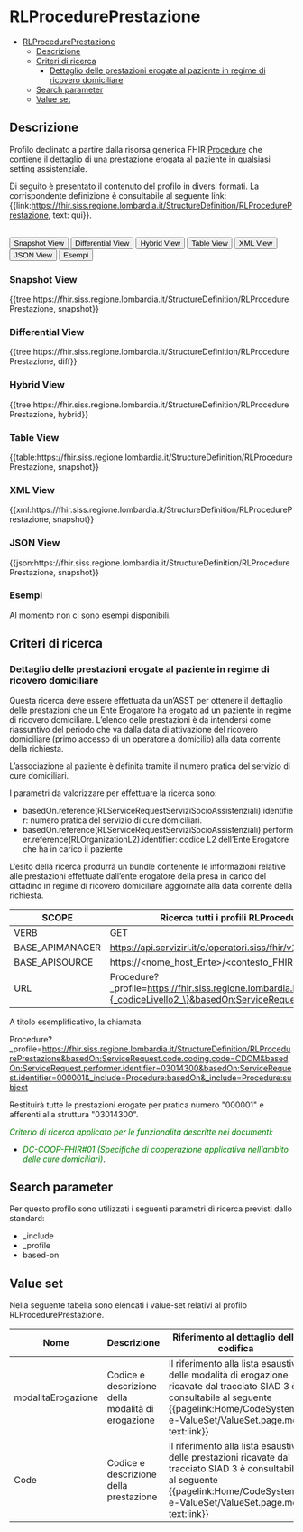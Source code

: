 # RLProcedurePrestazione

- [RLProcedurePrestazione](#rlprocedureprestazione)
  - [Descrizione](#descrizione)
  - [Criteri di ricerca](#criteri-di-ricerca)
    - [Dettaglio delle prestazioni erogate al paziente in regime di ricovero domiciliare](#dettaglio-delle-prestazioni-erogate-al-paziente-in-regime-di-ricovero-domiciliare)
  - [Search parameter](#search-parameter)
  - [Value set](#value-set)


## Descrizione
Profilo declinato a partire dalla risorsa generica FHIR [Procedure](http://hl7.org/fhir/R4/procedure.html) che contiene il dettaglio di una prestazione erogata al paziente in qualsiasi setting assistenziale.

Di seguito è presentato il contenuto del profilo in diversi formati. La corrispondente definizione è consultabile al seguente link: {{link:https://fhir.siss.regione.lombardia.it/StructureDefinition/RLProcedurePrestazione, text: qui}}.

<br>
<div class="tab">
 <button class="tablinks active" onclick="openTab(event, 'Snapshot View')">Snapshot View</button>
  <button class="tablinks" onclick="openTab(event, 'Differential View')">Differential View</button>
  <button class="tablinks" onclick="openTab(event, 'Hybrid View')">Hybrid View</button>
 <button class="tablinks" onclick="openTab(event, 'Table View')">Table View</button>
 <button class="tablinks" onclick="openTab(event, 'XML View')">XML View</button>
  <button class="tablinks" onclick="openTab(event, 'JSON View')">JSON View</button>
  <button class="tablinks" onclick="openTab(event, 'Esempi')">Esempi</button>
</div>

<div id="Snapshot View" class="tabcontent" style="display:block">
  <h3>Snapshot View</h3>
{{tree:https://fhir.siss.regione.lombardia.it/StructureDefinition/RLProcedurePrestazione, snapshot}}
</div>

<div id="Differential View" class="tabcontent">
  <h3>Differential View</h3>
{{tree:https://fhir.siss.regione.lombardia.it/StructureDefinition/RLProcedurePrestazione, diff}}
</div>

<div id="Hybrid View" class="tabcontent">
  <h3>Hybrid View</h3>
{{tree:https://fhir.siss.regione.lombardia.it/StructureDefinition/RLProcedurePrestazione, hybrid}}
</div>

<div id="Table View" class="tabcontent">
  <h3>Table View</h3>
{{table:https://fhir.siss.regione.lombardia.it/StructureDefinition/RLProcedurePrestazione, snapshot}}
</div>

<div id="XML View" class="tabcontent">
  <h3>XML View</h3>
{{xml:https://fhir.siss.regione.lombardia.it/StructureDefinition/RLProcedurePrestazione, snapshot}}
</div>

<div id="JSON View" class="tabcontent">
  <h3>JSON View</h3>
{{json:https://fhir.siss.regione.lombardia.it/StructureDefinition/RLProcedurePrestazione, snapshot}}
</div>

<div id="Esempi" class="tabcontent">
  <h3>Esempi</h3>
  Al momento non ci sono esempi disponibili.
<br>
</div>

<!-- ===================================================FINE SEZIONE=================================================== -->

## Criteri di ricerca

###	Dettaglio delle prestazioni erogate al paziente in regime di ricovero domiciliare

Questa ricerca deve essere effettuata da un’ASST per ottenere il dettaglio delle prestazioni che un Ente Erogatore ha erogato ad un paziente in regime di ricovero domiciliare. L’elenco delle prestazioni è da intendersi come riassuntivo del periodo che va dalla data di attivazione del ricovero domiciliare (primo accesso di un operatore a domicilio) alla data corrente della richiesta. 

L’associazione al paziente è definita tramite il numero pratica del servizio di cure domiciliari.

I parametri da valorizzare per effettuare la ricerca sono:
-	basedOn.reference(RLServiceRequestServiziSocioAssistenziali).identifier: numero pratica del servizio di cure domiciliari.
-	basedOn.reference(RLServiceRequestServiziSocioAssistenziali).performer.reference(RLOrganizationL2).identifier: codice L2 dell’Ente Erogatore che ha in carico il paziente

L’esito della ricerca produrrà un bundle contenente le informazioni relative alle prestazioni effettuate dall’ente erogatore della presa in carico del cittadino in regime di ricovero domiciliare aggiornate alla data corrente della richiesta.

| SCOPE | Ricerca tutti i profili RLProcedurePrestazione che sono riferiti ad una pratica di erogazione di cure domiciliare (profilo RLServiceRequestServiziSocioAssistenziali) |
|---|---|
| VERB | GET |
| BASE_APIMANAGER | https://api.servizirl.it/c/operatori.siss/fhir/v1.0.0/npri |
| BASE_APISOURCE | https://\<nome_host_Ente\>/\<contesto_FHIR\>/\<codiceCudesL1\>/\<versione\>/erogazione-adi |
| URL | Procedure?_profile=https://fhir.siss.regione.lombardia.it/StructureDefinition/RLProcedurePrestazione&basedOn:ServiceRequest.code.coding.code=CDOM&basedOn:ServiceRequest.performer.identifier=\{_codiceLivello2_\}&basedOn:ServiceRequest.identifier=\{_numeroPratica_\}&_include=Procedure:basedOn&_include=Procedure:subject |

A titolo esemplificativo, la chiamata: 

  Procedure?_profile=https://fhir.siss.regione.lombardia.it/StructureDefinition/RLProcedurePrestazione&basedOn:ServiceRequest.code.coding.code=CDOM&basedOn:ServiceRequest.performer.identifier=03014300&basedOn:ServiceRequest.identifier=000001&_include=Procedure:basedOn&_include=Procedure:subject

Restituirà tutte le prestazioni erogate per pratica numero "000001" e afferenti alla struttura "03014300".

<em><font style="color:green">
_Criterio di ricerca applicato per le funzionalità descritte nei documenti:_
- _DC-COOP-FHIR#01 (Specifiche di cooperazione applicativa nell’ambito delle cure domiciliari)_</font></em>.


<!-- ===================================================FINE SEZIONE=================================================== -->

## Search parameter

Per questo profilo sono utilizzati i seguenti parametri di ricerca previsti dallo standard: 
- _include
- _profile
- based-on


<!-- ===================================================FINE SEZIONE=================================================== -->

## Value set

Nella seguente tabella sono elencati i value-set relativi al profilo RLProcedurePrestazione.

| Nome  | Descrizione  | Riferimento al dettaglio della codifica  |
|---|---|---|
| modalitaErogazione  | Codice e descrizione della modalità di erogazione  | Il riferimento alla lista esaustiva delle modalità di erogazione ricavate dal tracciato SIAD 3 è consultabile al seguente {{pagelink:Home/CodeSystem-e-ValueSet/ValueSet.page.md, text:link}}  |
| Code  | Codice e descrizione della prestazione  | Il riferimento alla lista esaustiva delle prestazioni ricavate dal tracciato SIAD 3 è consultabile al seguente {{pagelink:Home/CodeSystem-e-ValueSet/ValueSet.page.md, text:link}}  |
